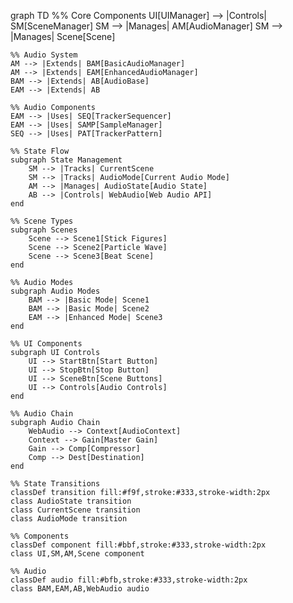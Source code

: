 graph TD
    %% Core Components
    UI[UIManager] --> |Controls| SM[SceneManager]
    SM --> |Manages| AM[AudioManager]
    SM --> |Manages| Scene[Scene]
    
    %% Audio System
    AM --> |Extends| BAM[BasicAudioManager]
    AM --> |Extends| EAM[EnhancedAudioManager]
    BAM --> |Extends| AB[AudioBase]
    EAM --> |Extends| AB
    
    %% Audio Components
    EAM --> |Uses| SEQ[TrackerSequencer]
    EAM --> |Uses| SAMP[SampleManager]
    SEQ --> |Uses| PAT[TrackerPattern]
    
    %% State Flow
    subgraph State Management
        SM --> |Tracks| CurrentScene
        SM --> |Tracks| AudioMode[Current Audio Mode]
        AM --> |Manages| AudioState[Audio State]
        AB --> |Controls| WebAudio[Web Audio API]
    end
    
    %% Scene Types
    subgraph Scenes
        Scene --> Scene1[Stick Figures]
        Scene --> Scene2[Particle Wave]
        Scene --> Scene3[Beat Scene]
    end
    
    %% Audio Modes
    subgraph Audio Modes
        BAM --> |Basic Mode| Scene1
        BAM --> |Basic Mode| Scene2
        EAM --> |Enhanced Mode| Scene3
    end

    %% UI Components
    subgraph UI Controls
        UI --> StartBtn[Start Button]
        UI --> StopBtn[Stop Button]
        UI --> SceneBtn[Scene Buttons]
        UI --> Controls[Audio Controls]
    end

    %% Audio Chain
    subgraph Audio Chain
        WebAudio --> Context[AudioContext]
        Context --> Gain[Master Gain]
        Gain --> Comp[Compressor]
        Comp --> Dest[Destination]
    end

    %% State Transitions
    classDef transition fill:#f9f,stroke:#333,stroke-width:2px
    class AudioState transition
    class CurrentScene transition
    class AudioMode transition

    %% Components
    classDef component fill:#bbf,stroke:#333,stroke-width:2px
    class UI,SM,AM,Scene component

    %% Audio
    classDef audio fill:#bfb,stroke:#333,stroke-width:2px
    class BAM,EAM,AB,WebAudio audio
